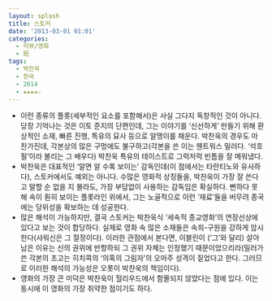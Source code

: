 ```yaml
---
layout: splash
title: 스토커
date: '2013-03-01 01:01'
categories:
  - 리뷰/영화
  - 短
tags:
  - 박찬욱
  - 한국
  - 2014
  - ★★★★☆
---
```


- 이런 종류의 플롯(세부적인 요소를 포함해서)은 사실 그다지 독창적인 것이 아니다. 당장 기억나는 것은 이토 준지의 단편인데, 그는 이야기를 ‘신선하게’ 만들기 위해 환상적인 소재, 빠른 진행, 특유의 묘사 등으로 알맹이를 채운다. 박찬욱의 경우도 마찬가진데, 각본상의 많은 구멍에도 불구하고(각본을 쓴 이는 웬트워스 밀러다. ‘석호필’이라 불리는 그 배우다) 박찬욱 특유의 테이스트로 그럭저럭 빈틈을 잘 메워냈다.
- 박찬욱은 대표적인 ‘알면 알 수록 보이는’ 감독인데(이 점에서는 타란티노와 유사하다), 스토커에서도 예외는 아니다. 수많은 영화적 상징들을, 박찬욱이 가장 잘 쓴다고 말할 순 없을 지 몰라도, 가장 부담없이 사용하는 감독임은 확실하다. 뻔하다 못해 속이 훤히 보이는 플롯라인 위에서, 그는 노골적으로 이런 ‘재료’들을 버무려 종국에는 당위성을 확보하는 데 성공한다.
- 많은 해석이 가능하지만, 결국 스토커는 박찬욱식 ‘세속적 종교영화’의 연장선상에 있다고 보는 것이 합당하다. 실제로 영화 속 많은 소재들은 속죄-구원을 강하게 암시한다(샤워신은 그 절정이다). 이러한 관점에서 본다면, 이블린이 (‘그’와 달리) 살아남은 이유는 신의 권위에 반항하되 그 권위 자체는 인정했기 때문이었으리라(밀러가 쓴 각본의 초고는 히치콕의 ‘의혹의 그림자’의 오마주 성격이 짙었다고 한다. 그러므로 이러한 해석의 가능성은 오롯이 박찬욱의 책임이다).
- 영화의 가장 큰 미덕은 박찬욱이 헐리우드에서 함몰되지 않았다는 점에 있다. 이는 동시에 이 영화의 가장 취약한 점이기도 하다.
